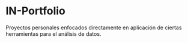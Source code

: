# IN-Portfolio
Proyectos personales enfocados directamente en aplicación de ciertas herramientas para el análisis de datos.
